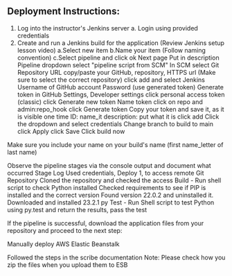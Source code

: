 
## Deployment Instructions:
1. Log into the instructor's Jenkins server
	a. Login using provided credentials 
3. Create and run a Jenkins build for the application (Review Jenkins setup lesson video)
	a.Select new item
	b.Name your item (Follow naming convention)
	c.Select pipeline and click ok
	Next page
	Put in description 
	Pipeline dropdown select "pipeline script from SCM"
		In SCM select Git
		Repository URL copy/paste your GitHub, repository, HTTPS url (Make sure to select the correct repository)
			click add and select Jenkins
				Username of GitHub account
				Password (use generated token)
					Generate token in GitHub
					Settings, Developer settings
					click personal access token (classic)
					click Generate new token
						Name token
						click on repo and admin:repo_hook
						click Generate token
					Copy your token and save it, as it is visible one time
					ID: name_it
					description: put what it is
					click add
			Click the dropdown and select credentials
			Change branch to build to main
			click Apply
			click Save
	Click build now
		
Make sure you include your name on your build's name (first name_letter of last name)

Observe the pipeline stages via the console output and document what occurred
	Stage Log Used credentials, Deploy 1, to access remote Git Repository Cloned the repository and checked the access
	Build - Run shell script to check Python installed Checked requirements to see if PIP is installed and the correct version Found version 22.0.2 and uninstalled it. Downloaded and   installed 23.2.1 py
	Test - Run Shell script to test Python using py.test and return the results, pass the test

If the pipeline is successful, download the application files from your repository and proceed to the next step:

Manually deploy AWS Elastic Beanstalk

Followed the steps in the scribe documentation 
	Note: Please check how you zip the files when you upload them to ESB
